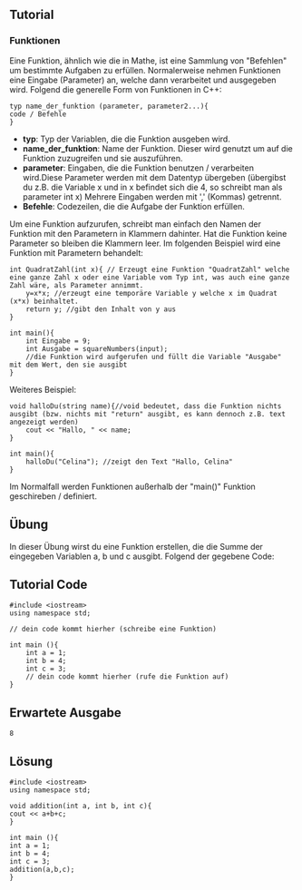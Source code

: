 Tutorial
--------
### Funktionen
Eine Funktion, ähnlich wie die in Mathe, ist eine Sammlung von "Befehlen" um bestimmte Aufgaben zu erfüllen. Normalerweise nehmen Funktionen eine Eingabe (Parameter) an, welche dann verarbeitet und ausgegeben wird. Folgend die generelle Form von Funktionen in C++:


    typ name_der_funktion (parameter, parameter2...){
    code / Befehle
    }

* **typ**: Typ der Variablen, die die Funktion ausgeben wird.
* **name_der_funktion**: Name der Funktion. Dieser wird genutzt um auf die Funktion zuzugreifen und sie auszuführen.
* **parameter**: Eingaben, die die Funktion benutzen / verarbeiten wird.Diese Parameter werden mit dem Datentyp übergeben (übergibst du z.B. die Variable x und in x befindet sich die 4, so schreibt man als parameter int x) Mehrere Eingaben werden mit ',' (Kommas) getrennt.
* **Befehle**: Codezeilen, die die Aufgabe der Funktion erfüllen.

Um eine Funktion aufzurufen, schreibt man einfach den Namen der Funktion mit den Parametern in Klammern dahinter. Hat die Funktion keine Parameter so bleiben die Klammern leer. Im folgenden Beispiel wird eine Funktion mit Parametern behandelt:

    int QuadratZahl(int x){ // Erzeugt eine Funktion "QuadratZahl" welche eine ganze Zahl x oder eine Variable vom Typ int, was auch eine ganze Zahl wäre, als Parameter annimmt.
        y=x*x; //erzeugt eine temporäre Variable y welche x im Quadrat (x*x) beinhaltet.
        return y; //gibt den Inhalt von y aus
    }
    
    int main(){ 
        int Eingabe = 9; 
        int Ausgabe = squareNumbers(input); 
        //die Funktion wird aufgerufen und füllt die Variable "Ausgabe" mit dem Wert, den sie ausgibt
    }

Weiteres Beispiel:

    void halloDu(string name){//void bedeutet, dass die Funktion nichts ausgibt (bzw. nichts mit "return" ausgibt, es kann dennoch z.B. text angezeigt werden)
        cout << "Hallo, " << name;
    }
    
    int main(){
        halloDu("Celina"); //zeigt den Text "Hallo, Celina"
    }

Im Normalfall werden Funktionen außerhalb der "main()" Funktion geschireben / definiert.

Übung
---------
In dieser Übung wirst du eine Funktion erstellen, die die Summe der eingegeben Variablen a, b und c ausgibt. Folgend der gegebene Code:

Tutorial Code
-------------

    #include <iostream>
    using namespace std;
    
    // dein code kommt hierher (schreibe eine Funktion)
    
    int main (){
        int a = 1;
        int b = 4;
        int c = 3;
        // dein code kommt hierher (rufe die Funktion auf)
    }

Erwartete Ausgabe
---------------

    8

Lösung
--------

    #include <iostream>
    using namespace std;
    
    void addition(int a, int b, int c){
    cout << a+b+c;
    }
    
    int main (){
    int a = 1;
    int b = 4;
    int c = 3;
    addition(a,b,c);
    }




